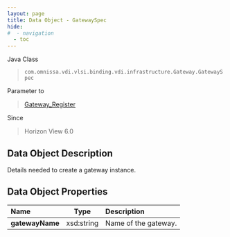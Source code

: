 ```yaml
---
layout: page
title: Data Object - GatewaySpec
hide:
#  - navigation
  - toc
---
```






Java Class
> `com.omnissa.vdi.vlsi.binding.vdi.infrastructure.Gateway.GatewaySpec`

Parameter to
> [Gateway_Register](vdi.infrastructure.Gateway.md#register)

Since
> Horizon View 6.0


## Data Object Description

Details needed to create a gateway instance.

## Data Object Properties

 Name | Type | Description
:---|:---:|:---
**gatewayName**|  xsd:string|  Name of the gateway.


 

